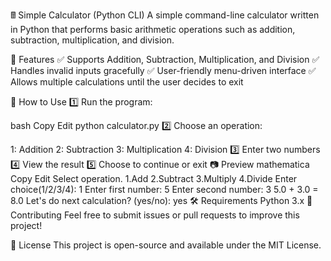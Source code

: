 🖩 Simple Calculator (Python CLI)
A simple command-line calculator written in Python that performs basic arithmetic operations such as addition, subtraction, multiplication, and division.

📌 Features
✅ Supports Addition, Subtraction, Multiplication, and Division
✅ Handles invalid inputs gracefully
✅ User-friendly menu-driven interface
✅ Allows multiple calculations until the user decides to exit

🚀 How to Use
1️⃣ Run the program:

bash
Copy
Edit
python calculator.py
2️⃣ Choose an operation:

1: Addition
2: Subtraction
3: Multiplication
4: Division
3️⃣ Enter two numbers
4️⃣ View the result
5️⃣ Choose to continue or exit
📷 Preview
mathematica
Copy
Edit
Select operation.
1.Add
2.Subtract
3.Multiply
4.Divide
Enter choice(1/2/3/4): 1
Enter first number: 5
Enter second number: 3
5.0 + 3.0 = 8.0
Let's do next calculation? (yes/no): yes
🛠️ Requirements
Python 3.x
🤝 Contributing
Feel free to submit issues or pull requests to improve this project!

📜 License
This project is open-source and available under the MIT License.
